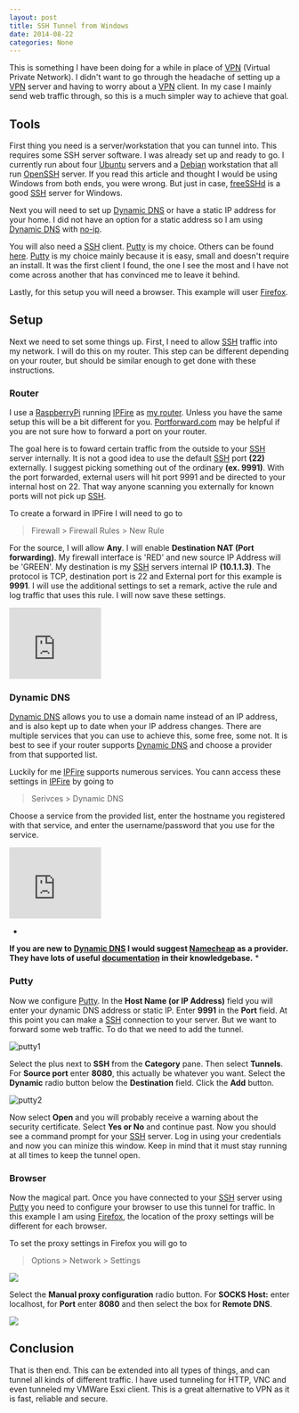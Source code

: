 ```yaml
---
layout: post
title: SSH Tunnel from Windows
date: 2014-08-22
categories: None
---
```


This is something I have been doing for a while in place of [VPN] (Virtual Private Network).  I didn't want to go through the headache of setting up a [VPN] server and having to worry about a [VPN] client.  In my case I mainly send web traffic through, so this is a much simpler way to achieve that goal.  

## Tools
First thing you need is a server/workstation that you can tunnel into.  This requires some SSH server software.  I was already set up and ready to go.  I currently run about four [Ubuntu] servers and a [Debian] workstation that all run [OpenSSH] server.  If you read this article and thought I would be using Windows from both ends, you were wrong.  But just in case, [freeSSHd] is a good [SSH] server for Windows.

Next you will need to set up [Dynamic DNS][4] or have a static IP address for your home.  I did not have an option for a static address so I am using [Dynamic DNS][4] with [no-ip].

You will also need a [SSH] client.  [Putty] is my choice.  Others can be found [here][1].  [Putty] is my choice mainly because it is easy, small and doesn't require an install.  It was the first client I found, the one I see the most and I have not come across another that has convinced me to leave it behind.

Lastly, for this setup you will need a browser.  This example will user [Firefox].

## Setup
Next we need to set some things up.  First, I need to allow [SSH] traffic into my network.  I will do this on my router.  This step can be different depending on your router, but should be similar enough to get done with these instructions.

### Router
I use a [RaspberryPi][2] running [IPFire] as [my router][6].  Unless you have the same setup this will be a bit different for you.  [Portforward.com][3] may be helpful if you are not sure how to forward a port on your router.

The goal here is to foward certain traffic from the outside to your [SSH] server internally.  It is not a good idea to use the default [SSH] port **(22)** externally.   I suggest picking something out of the ordinary **(ex. 9991)**.  With the port forwarded, external users will hit port 9991 and be directed to your internal host on 22.  That way anyone scanning you externally for known ports will not pick up [SSH].

To create a forward in IPFire I will need to go to

> Firewall > Firewall Rules > New Rule

For the source, I will allow **Any**.  I will enable **Destination NAT (Port forwarding)**.  My firewall interface is 'RED' and new source IP Address will be 'GREEN'.  My destination is my [SSH] servers internal IP **(10.1.1.3)**.  The protocol is TCP, destination port is 22 and External port for this example is **9991**.  I will use the additional settings to set a remark, active the rule and log traffic that uses this rule.  I will now save these settings.


<iframe src="https://onedrive.live.com/embed?cid=F2573DC0233B5BCF&resid=F2573DC0233B5BCF%2119664&authkey=AOQuZ3GQG_sqprs" width="165" height="128" frameborder="0" scrolling="no"></iframe>

### Dynamic DNS
[Dynamic DNS][4] allows you to use a domain name instead of an IP address, and is also kept up to date when your IP address changes.  There are multiple services that you can use to achieve this, some free, some not.  It is best to see if your router supports [Dynamic DNS][4] and choose a provider from that supported list.

Luckily for me [IPFire] supports numerous services.  You cann access these settings in [IPFire] by going to

> Serivces > Dynamic DNS

Choose a service from the provided list, enter the hostname you registered with that service, and enter the username/password that you use for the service.

<iframe src="https://onedrive.live.com/embed?cid=F2573DC0233B5BCF&resid=F2573DC0233B5BCF%2119665&authkey=AFrQpiU5rv3EEW8" width="165" height="128" frameborder="0" scrolling="no"></iframe>

*
**If you are new to [Dynamic DNS][4] I would suggest [Namecheap] as a provider.  They have lots of useful [documentation][5] in their knowledgebase.**
*


### Putty
Now we configure [Putty].  In the **Host Name (or IP Address)** field you will enter your dynamic DNS address or static IP.  Enter **9991** in the **Port** field.  At this point you can make a [SSH] connection to your server.  But we want to forward some web traffic.  To do that we need to add the tunnel.

![putty1](https://3mqtfa-sn3302.files.1drv.com/y2pIjLZjyQIVyr2jV94SszPEoQwB_rFRz-aU-ADPqlB0lIS5tN9VATArhdBsX6Czm_vMXa101HnNeg1nbyRG6U8460B3S25ECmR7COtBT0dBkA/ssh_tunnel_from_windows_putty1.png)

Select the plus next to **SSH** from the **Category** pane.  Then select **Tunnels**.  For **Source port** enter **8080**, this actually be whatever you want.  Select the **Dynamic** radio button below the **Destination** field.  Click the **Add** button.

![putty2](https://3mqtfa-sn3302.files.1drv.com/y2p0We8K4-bj-klNYxqs-OZ4EtyR02Zwpr50fIB8Cue5Tyk-zQzJ7m5TRCmtKOaNY_cbuyBL6Xd0zwNonlX-0fp6zjnWLBqiq573BMv3NPfWGM/ssh_tunnel_from_windows_putty2.png)

Now select **Open** and you will probably receive a  warning about the security certificate.  Select **Yes or No** and continue past.  Now you should see a command prompt for your [SSH] server.  Log in using your credentials and now you can minize this window.  Keep in mind that it must stay running at all times to keep the tunnel open.


### Browser
Now the magical part.  Once you have connected to your [SSH] server using [Putty] you need to configure your browser to use this tunnel for traffic.  In this example I am using [Firefox], the location of the proxy settings will be different for each browser.

To set the proxy settings in Firefox you will go to

> Options > Network > Settings

![][i3]

Select the **Manual proxy configuration** radio button.  For **SOCKS Host:** enter localhost, for **Port** enter **8080** and then select the box for **Remote DNS**.  

![][i4]

## Conclusion
That is then end.  This can be extended into all types of things, and can tunnel all kinds of different traffic.  I have used tunneling for HTTP, VNC and even tunneled my VMWare Esxi client.  This is a great alternative to VPN as it is fast, reliable and secure.



[OpenSSH]:http://www.openssh.com/
[freeSSHd]:http://www.freesshd.com/?ctt=download
[VPN]:https://en.wikipedia.org/wiki/Virtual_Private_Network
[SSH]:https://en.wikipedia.org/wiki/Secure_Shell
[Ubuntu]:http://ubuntu.com
[Debian]:http://debian.org
[Putty]:http://www.putty.org
[IPFire]:http://ipfire.org
[no-ip]:http://noip.com
[namecheap]:http://namecheap.com
[Firefox]:http://mozilla.org/firefox

[1]:https://en.wikipedia.org/wiki/Comparison_of_SSH_clients#Platform
[2]:http://www.raspberrypi.org/
[3]:http://portforward.com/english/routers/port_forwarding/routerindex.htm
[4]:https://en.wikipedia.org/wiki/Dynamic_DNS
[5]:https://www.namecheap.com/support/knowledgebase/category.aspx/11/dynamic-dns
[6]:http://tech.brookins.info/Raspi_Router_

[i1]:https://3mqtfa-sn3302.files.1drv.com/y2pm2ZeztrG-grB0nta5SviG04pF_ZaEi7XQj3xaUpr2yB3OInUA6Dp4SuaWZNHLQQygZXEIyqBcHgTejdE2UJGabixTsQIx-TAqqgc-4h5caQ/ssh_tunnel_from_windows_router1.png
[i2]:https://3mqtfa-sn3302.files.1drv.com/y2pdn_SXaIKT_fEkSEtuROZhc0ti1QvYW0kba7g-VgTf0wAH1ng6ogENgbua7lvUGLhfRjjPoGdqYadI66s8Z38OH_czLZlMFXKFe19H9Pvpss/ssh_tunnel_from_windows_router2.png
[i3]:https://3mqtfa-sn3302.files.1drv.com/y2pIeHA5ZRPNPWTDgNy6nlZKGmxWGoP57ohNjitMeAMwVJ1_KK17cDzDas52hOaD1nBqoLpddlY3HaQ4qJ2vLIaRWkJbZZbfZJMNYUy4HRxldg/ssh_tunnel_from_windows_browser1.png
[i4]:https://3mqtfa-sn3302.files.1drv.com/y2p7V_5hKa_RYpZr-fEcSCbBgVjmcrRsDRbRvxytR6nXhWEJOmygjSPYpPCCz6wHGqhZ37fbbrld8kRptGpWDFC4w9MU1wxpYIRABVs211pLVQ/ssh_tunnel_from_windows_browser2.png

